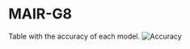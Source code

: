 # MAIR-G8

Table with the accuracy of each model.
![Accuracy](https://user-images.githubusercontent.com/113440512/190705271-9dd0c622-f359-4fe5-a8f8-ff54bd6ae8c9.png)
